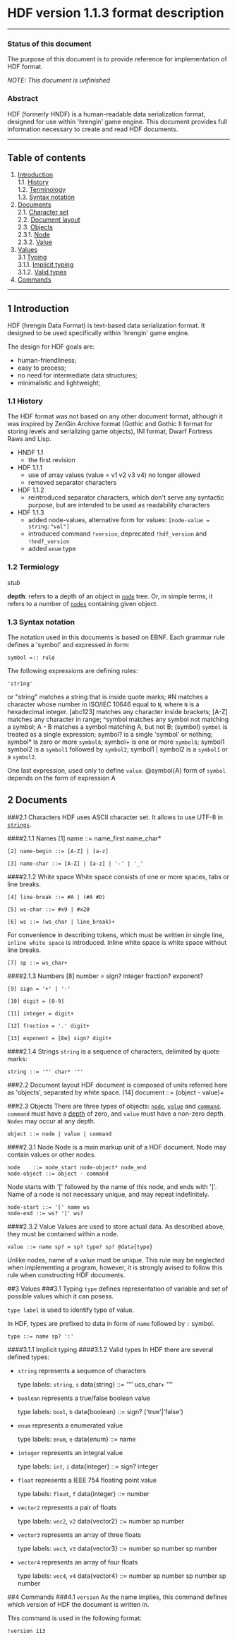 HDF version 1.1.3 format description
====================================

***

### Status of this document <a name="sec-status"/>
The purpose of this document is to provide reference for implementation of HDF format.

*NOTE: This document is unfinished*

### Abstract
HDF (formerly HNDF) is a human-readable data serialization format, designed for use within 'hrengin' game engine. This document provides full information necessary to create and read HDF documents.

***

## Table of contents <a name="sec-toc"/>
1. [Introduction](#sec-introduction)  
    1.1. [History](#sec-history)  
    1.2. [Terminology](#sec-terminology)  
    1.3. [Syntax notation](#sec-notation)  
2. [Documents](#sec-documents)  
    2.1. [Character set](#sec-charset)    
    2.2. [Document layout](#sec-layout)  
    2.3. [Objects](#sec-objects)  
        2.3.1. [Node](#sec-node)  
        2.3.2. [Value](#sec-value)  
3. [Values](#sec-values)  
    3.1 [Typing](#sec-typing)  
        3.1.1. [Implicit typing](#sec-implicit)  
        3.1.2. [Valid types](#sec-type-list)  
4. [Commands](#sec-commands)

***

## 1  Introduction <a name="sec-introduction"/>

HDF (hrengin Data Format) is text-based data serialization format. It designed to be used specifically within 'hrengin' game engine.

The design for HDF goals are:
- human-friendliness;
- easy to process;
- no need for intermediate data structures;
- minimalistic and lightweight;

### 1.1  History <a name="sec-history"/>
The HDF format was not based on any other document format, although it was inspired by ZenGin Archive format (Gothic and Gothic II format for storing levels and serializing game objects), INI format, Dwarf Fortress Raws and Lisp.

- HNDF 1.1
    + the first revision
- HDF 1.1.1
    + use of array values (value = v1 v2 v3 v4) no longer allowed
    + removed separator characters
- HDF 1.1.2
    + reintroduced separator characters, which don't serve any syntactic purpose, but are intended to be used as readability characters
- HDF 1.1.3
    + added node-values, alternative form for values: `[node-value = string:"val"]`
    + introduced command `!version`, deprecated `!hdf_version` and `!hndf_version`
    + added `enum` type

### 1.2 Termiology <a name="sec-terminology"/>
*stub*


 <a name="def-depth"/> **depth**: refers to a depth of an object in [`node`](#def-node) tree. Or, in simple terms, it refers to a number of [`nodes`](#def-node) containing given object.

### 1.3 Syntax notation <a name="sec-notation"/>
The notation used in this documents is based on EBNF. Each grammar rule defines a 'symbol' and expressed in form:

	symbol =:: rule

The following expressions are defining rules:

	'string'
or
	"string"
matches a string that is inside quote marks;
	#N
matches a character whose number in ISO/IEC 10646 equal to `N`, where `N` is a hexadecimal integer.
	[abc123]
matches any character inside brackets;
	[A-Z]
matches any character in range;
	^symbol
matches any symbol not matching a symbol;
	A - B
matches a symbol matching A, but not B;
	(symbol)
`symbol` is treated as a single expression;
	symbol?
is a single 'symbol' or nothing;
	symbol*
is zero or more `symbol`s;
	symbol+
is one or more `symbol`s;
	symbol1 symbol2
is a `symbol1` followed by `symbol2`;
	symbol1 | symbol2
is a `symbol1` or a `symbol2`.

One last expression, used only to define `value`. 
	@symbol{A}
form of `symbol` depends on the form of expression A

## 2 Documents <a name="sec-documents"/>

###2.1 Characters <a name="sec-charset"/>
HDF uses ASCII character set. It allows to use UTF-8 in [`strings`](#def-string).

####2.1.1 Names
	[1] name ::= name_first name_char*

	[2] name-begin ::= [A-Z] | [a-z]

	[3] name-char ::= [A-Z] | [a-z] | '-' | '_'

####2.1.2 White space
White space consists of one or more spaces, tabs or line breaks.

	[4] line-break ::= #A | (#A #D)

	[5] ws-char ::= #x9 | #x20

	[6] ws ::= (ws_char | line_break)+

For convenience in describing tokens, which must be written in single line, `inline white space` is introduced. 
Inline white space is white space without line breaks.

	[7] sp ::= ws_char+
	
####2.1.3 Numbers
	[8] number = sign? integer fraction? exponent?

	[9] sign = '+' | '-'

	[10] digit = [0-9]

	[11] integer = digit+

	[12] fraction = '.' digit+

	[13] exponent = [Ee] sign? digit+

####2.1.4 Strings
`string` is a sequence of characters, delimited by quote marks:

	string ::= '"' char* '"'

###2.2 Document layout <a name="sec-layout"/>
HDF document is composed of units referred here as 'objects', separated by white space.
	<a name="sym-document">[14]</a>	document ::= (object - value)+

###2.3 Objects <a name="sec-objects"/>
There are three types of objects: [`node`](#def-node), [`value`](#def-value) and [`command`](#def-command). `command` must have a [depth](#def-depth) of zero, and `value` must have a non-zero depth. `Nodes` may occur at any depth.

	object ::= node | value | command

####2.3.1 Node <a name="sec-node"/>
Node is a main markup unit of a HDF document. Node may contain values or other nodes.

	node	::=	node_start node-object* node_end
	node-object ::= object - command

Node starts with '[' followed by the name of this node, and ends with ']'. Name of a node is not necessary unique, and may repeat indefinitely.

	node-start ::= '[' name ws
	node-end ::= ws? ']' ws?

####2.3.2 Value <a name="sec-value"/>
Values are used to store actual data. As described above, they must be contained within a node.

	value ::= name sp? = sp? type? sp? @data{type}

Unlike nodes, name of a value must be unique. This rule may be neglected when implementing a program, however, it is strongly avised to follow this rule when constructing HDF documents.

##3 Values <a name="sec-values"/>
###3.1 Typing <a name="sec-typing"/>
 <a name="def-type"/> `type` defines representation of variable and set of possible values which it can posess.
 
 <a name="def-type-lable"/> `type label` is used to identify type of value.

In HDF, types are prefixed to data in form of `name` followed by `:` symbol.

	type ::= name sp? ':'

####3.1.1 Implicit typing <a name="sec-implicit"/>
####3.1.2 Valid types <a name="sec-type-list"/>
In HDF there are several defined types:

- `string` represents a sequence of characters

	type labels: `string`, `s`
	data{string} ::= '"' ucs_char+ '"'

- `boolean` represents a true/false boolean value

	type labels: `bool`, `b`
	data{boolean} ::= sign? ('true'|'false')

- `enum` represents a enumerated value

	type labels: `enum`, `e`
	data{enum} ::= name

- `integer` represents an integral value

	type labels: `int`, `i`
	data{integer} ::= sign? integer

- `float` represents a IEEE 754 floating point value

	type labels: `float`, `f`
	data{integer} ::= number

- `vector2` represents a pair of floats

	type labels: `vec2`, `v2`
	data{vector2} ::= number sp number

- `vector3` represents an array of three floats

	type labels: `vec3`, `v3`
	data{vector3} ::= number sp number sp number

- `vector4` represents an array of four floats

	type labels: `vec4`, `v4`
	data{vector4} ::= number sp number sp number sp number

##4 Commands <a name="sec-commands"/>
###4.1 `version`
As the name implies, this command defines which version of HDF the document is written in.

This command is used in the following format:

	!version 113
